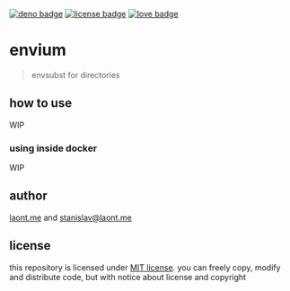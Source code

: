 [![deno badge](https://img.shields.io/badge/deno_inside-black?style=flat)](https://deno.land/)
[![license badge](https://img.shields.io/badge/mit_license-blue?style=flat)](/LICENSE.md)
[![love badge](https://img.shields.io/badge/made_with_❤-ff3053?style=flat)](https://laont.me/)

# envium
> envsubst for directories

## how to use
WIP

### using inside docker
WIP

## author
[laont.me](https://laont.me) and [stanislav@laont.me](mailto:stanislav@laont.me)

## license
this repository is licensed under [MIT license](/LICENSE.md). you can freely copy, modify and distribute code, but with notice about license and copyright
